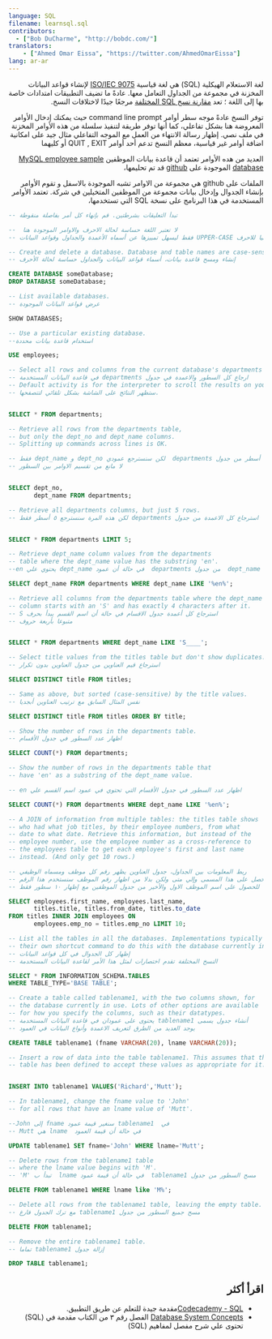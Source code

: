 ```yaml
---
language: SQL
filename: learnsql.sql
contributors:
  - ["Bob DuCharme", "http://bobdc.com/"]
translators:
    - ["Ahmed Omar Eissa", "https://twitter.com/AhmedOmarEissa"]
lang: ar-ar
---
```

<div dir="rtl">

لغة الاستعلام الهيكلية 
(SQL) 
هي لغة قياسية
[ISO/IEC 9075](https://www.iso.org/standard/63555.html)
لإنشاء قواعد البيانات المخزنة في مجموعة من الجداول التعامل معها. عادةً ما تضيف التطبيقات 
امتدادات خاصة بها إلى اللغة ؛ تعد 
[مقارنة نسخ SQL المختلفة](http://troels.arvin.dk/db/rdbms/) 
مرجعًا جيدًا لاختلافات النسخ.

توفر النسخ عادةً موجه سطر أوامر
command line prompt
حيث يمكنك إدخال الأوامر المعروضة هنا بشكل تفاعلي، كما أنها توفر طريقة لتنفيذ سلسلة من هذه الأوامر المخزنة في ملف نصي. إظهار رسالة الانتهاء من العمل مع الموجه التفاعلي مثال جيد على امكانية اضافة أوامر غير قياسية، معظم النسخ تدعم أحد أوامر
QUIT , EXIT
أو كليهما

العديد من هده الأوامر تعتمد أن قاعدة بيانات الموظفين
[MySQL employee sample database](https://dev.mysql.com/doc/employee/en/) 
الموجودة على
[github](https://github.com/datacharmer/test_db)
قد تم تحليمها، 

الملفات على
github 
هي مجموعة من الاوامر تشبه الموجودة بالاسفل و تقوم الأوامر بإنشاء الجدوال وإدخال بيانات مجموعة من الموظفين المتخيلين في شركة. تعتمد الأوامر المستخدمة في هذا البرنامج على نسخة 
SQL 
التي تستخدمها، 
</div>




```sql
-- تبدأ التعليقات بشرطتين. قم بإنهاء كل أمر بفاصلة منقوطة

--  لا تعتبر اللغة حساسة لحالة الاحرف والاوامر الموجودة هنا
-- فقط ليسهل تمييزها عن أسماه الأعمدة والجداول وقواعد البيانات UPPER-CASE تستخدم الحالة العليا للاحرف 

-- Create and delete a database. Database and table names are case-sensitive.
-- إنشاء ومسح قاعدة بيانات، أسماء قواعد البيانات والجداول حساسة لحالة الأحرف

CREATE DATABASE someDatabase;
DROP DATABASE someDatabase;

-- List available databases.
-- عرض قواعد البيانات الموجودة

SHOW DATABASES;

-- Use a particular existing database.
--استخدام قاعدة بيانات محددة

USE employees;

-- Select all rows and columns from the current database's departments table.
-- في قاعدة البيانات المستخدمة departments ارجاع كل السطور والاعمدة في جدول 
-- Default activity is for the interpreter to scroll the results on your screen.
-- ستظهر النتائج على الشاشة بشكل تلقائي لتتصفحها.


SELECT * FROM departments;

-- Retrieve all rows from the departments table,
-- but only the dept_no and dept_name columns.
-- Splitting up commands across lines is OK.

-- فقط dept_name و dept_no لكن سنسترجع عمودي  departments استرجاع كل أسطر من جدول 
-- لا مانع من تقسيم الاوامر بين السطور


SELECT dept_no,
       dept_name FROM departments;

-- Retrieve all departments columns, but just 5 rows.
-- لكن هذه المرة سنسترجع ٥ أسطر فقط departments استرجاع كل الاعمدة من جدول


SELECT * FROM departments LIMIT 5;

-- Retrieve dept_name column values from the departments
-- table where the dept_name value has the substring 'en'.
--en يحتوي علي dept_name في حالة أن عمود  departments من جدول  dept_name استرجاع عمود 

SELECT dept_name FROM departments WHERE dept_name LIKE '%en%';

-- Retrieve all columns from the departments table where the dept_name
-- column starts with an 'S' and has exactly 4 characters after it.
-- S استرجاع كل أعمدة جدول الاقسام في حالة أن اسم القسم يبدأ بحرف  
-- متبوعا بأربعة حروف 


SELECT * FROM departments WHERE dept_name LIKE 'S____';

-- Select title values from the titles table but don't show duplicates.
-- استرجاع قيم العناوين من جدول العناوين بدون تكرار 

SELECT DISTINCT title FROM titles;

-- Same as above, but sorted (case-sensitive) by the title values.
-- نفس المثال السابق مع ترتيب العناوين أبجديا 

SELECT DISTINCT title FROM titles ORDER BY title;

-- Show the number of rows in the departments table.
-- اظهار عدد السطور في جدول الأقسام 

SELECT COUNT(*) FROM departments;

-- Show the number of rows in the departments table that
-- have 'en' as a substring of the dept_name value.

-- en اظهار عدد السطور في جدول الأقسام التي تحتوي في عمود اسم القسم علي 

SELECT COUNT(*) FROM departments WHERE dept_name LIKE '%en%';

-- A JOIN of information from multiple tables: the titles table shows
-- who had what job titles, by their employee numbers, from what
-- date to what date. Retrieve this information, but instead of the
-- employee number, use the employee number as a cross-reference to
-- the employees table to get each employee's first and last name
-- instead. (And only get 10 rows.)

-- ربط المعلومات بين الجداول، جدول العناوين يظهر رقم كل موظف ومسماه الوظيفي 
-- ومتي حصل على هذا المسمى وإلي متى ولكن بدلا من اظهار رقم الموظف سنستخدم هذا الرقم
-- للحصول على اسم الموظف الاول والأخير من جدول الموظفين مع إظهار ١٠ سطور فقط

SELECT employees.first_name, employees.last_name,
       titles.title, titles.from_date, titles.to_date
FROM titles INNER JOIN employees ON
       employees.emp_no = titles.emp_no LIMIT 10;

-- List all the tables in all the databases. Implementations typically provide
-- their own shortcut command to do this with the database currently in use.
-- إظهار كل الجدوال في كل قواعد البيانات 
-- النسخ المختلفة تقدم اختصارات لمثل هذا الأمر لقاعدة البيانات المستخدمة

SELECT * FROM INFORMATION_SCHEMA.TABLES
WHERE TABLE_TYPE='BASE TABLE';

-- Create a table called tablename1, with the two columns shown, for
-- the database currently in use. Lots of other options are available
-- for how you specify the columns, such as their datatypes.
-- يحتوى على عمودان في قاعدة البيانات المستخدمة tablename1 أنشاء جدول يسمى  
-- يوجد العديد من الطرق لتعريف الاعمدة وأنواع البيانات في العمود

CREATE TABLE tablename1 (fname VARCHAR(20), lname VARCHAR(20));

-- Insert a row of data into the table tablename1. This assumes that the
-- table has been defined to accept these values as appropriate for it.


INSERT INTO tablename1 VALUES('Richard','Mutt');

-- In tablename1, change the fname value to 'John'
-- for all rows that have an lname value of 'Mutt'.

--John إلى fname سنغير قيمة عمود tablename1  في 
-- Mutt هي lname  في حالة أن قيمة العمود

UPDATE tablename1 SET fname='John' WHERE lname='Mutt';

-- Delete rows from the tablename1 table
-- where the lname value begins with 'M'.
-- 'M' تبدأ ب  lname في حالة أن قيمة عمود  tablename1 مسح السطور من جدول 

DELETE FROM tablename1 WHERE lname like 'M%';

-- Delete all rows from the tablename1 table, leaving the empty table.
-- مع ترك الجدول فارغ tablename1 مسح جميع السطور من جدول 

DELETE FROM tablename1;

-- Remove the entire tablename1 table.
-- تماما tablename1 إزالة جدول 

DROP TABLE tablename1;
```
<div dir="rtl">

## اقرأ أكثر

* [Codecademy - SQL](https://www.codecademy.com/learn/learn-sql)مقدمة جيدة للتعلم عن طريق التطبيق.
* [Database System Concepts](https://www.db-book.com) الفصل رقم ٣ من الكتاب مقدمة في (SQL) تحتوى علي شرح مفصل لمفاهيم (SQL)

</div>
